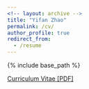 ```yaml
---
<!-- layout: archive -->
title: "Yifan Zhao"
permalink: /cv/
author_profile: true
redirect_from:
  - /resume
---
```


{% include base_path %}

[Curriculum Vitae [PDF]](http://yifnzhao.github.io/files/yifanzhao_cv.pdf)

<!-- <embed src="http://yifnzhao.github.io/files/yifanzhao_cv.pdf" width="650" height="1800" type='application/pdf'> -->
